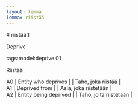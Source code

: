 ```yaml
---
layout: lemma
lemma: riistää
---
```


<div class="sense">
# <span class="sensename">riistää.1</span>

<span class="description">Deprive</span>

tags:model:deprive.01

<span class="description">Riistää</span>

A0 | Entity who deprives |   | Taho, joka riistää |  
A1 | Deprived from |   | Asia, joka riistetään |  
A2 | Entity being deprived |   | Taho, jolta riistetään |  

</div>

